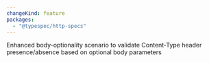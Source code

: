 ```yaml
---
changeKind: feature
packages:
  - "@typespec/http-specs"
---
```


Enhanced body-optionality scenario to validate Content-Type header presence/absence based on optional body parameters
